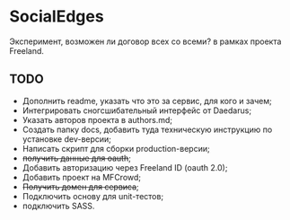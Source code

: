 # SocialEdges
Эксперимент, возможен ли договор всех со всеми?
в рамках проекта Freeland.

## TODO

* Дополнить readme, указать что это за сервис, для кого и зачем;
* Интегрировать сногсшибательный интерфейс от Daedarus;
* Указать авторов проекта в authors.md;
* Создать папку docs, добавить туда техническую инструкцию по установке dev-версии;
* Написать скрипт для сборки production-версии;
* ~~получить данные для oauth~~;
* Добавить авторизацию через Freeland ID (oauth 2.0);
* Добавить проект на MFCrowd;
* ~~Получить домен для сервиса~~;
* Подключить основу для unit-тестов;
* подключить SASS.
